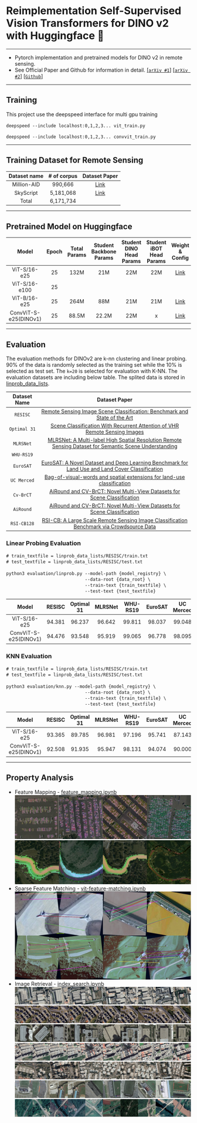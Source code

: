 # Reimplementation Self-Supervised Vision Transformers for DINO v2 with Huggingface 🤗
---
* Pytorch implementation and pretrained models for DINO v2 in remote sensing.
* See Official Paper and Github for information in detail.
[[`arXiv #1`]](https://arxiv.org/abs/2304.07193)
[[`arXiv #2`]](https://arxiv.org/abs/2309.16588)
[[`Github`]](https://github.com/facebookresearch/dinov2)

---
## Training

This project use the deepspeed interface for multi gpu training
```
deepspeed --include localhost:0,1,2,3... vit_train.py
```
```
deepspeed --include localhost:0,1,2,3... convvit_train.py
```

---
## Training Dataset for Remote Sensing

| Dataset name | # of corpus | Dataset Paper |
| :-: | :-: | :-: |
| Million-AID | 990,666 | [Link](https://arxiv.org/abs/2006.12485) |
| SkyScript | 5,181,068 | [Link](https://arxiv.org/abs/2312.12856) |
| Total | 6,171,734 | |

---
## Pretrained Model on Huggingface
| Model | Epoch | Total Params | Student Backbone Params | Student DINO Head Params | Student iBOT Head Params | Weight & Config | Logs |
| :-: | :-: | :-: | :-: | :-: | :-: | :-: | :-: |
| ViT-S/16-e25 | 25 | 132M | 21M | 22M | 22M | [Link](https://huggingface.co/KevinCha/dinov2-vit-small-remote-sensing) | [logs](https://huggingface.co/KevinCha/dinov2-vit-small-remote-sensing/tensorboard) |
| ViT-S/16-e100 | 25 |  |  |  |  | | |
| ViT-B/16-e25 | 25 | 264M | 88M | 21M | 21M | [Link](https://huggingface.co/KevinCha/dinov2-vit-base-remote-sensing) | [logs](https://huggingface.co/KevinCha/dinov2-vit-base-remote-sensing/tensorboard) |
| ConvViT-S-e25(DINOv1) | 25 | 88.5M | 22.2M | 22M | x | [Link](https://huggingface.co/KevinCha/dinov2-conv-vit-small-remote-sensing) | [logs](https://huggingface.co/KevinCha/dinov2-conv-vit-small-remote-sensing/tensorboard) |

---

## Evaluation

The evaluation methods for DINOv2 are k-nn clustering and linear probing. 90% of the data is randomly selected as the training set while the 10% is selected as test set. The `k=20` is selected for evaluation with K-NN. The evaluation datasets are including below table. The splited data is stored in [linprob_data_lists](/linprob_data_lists).

| Dataset Name | Dataset Paper |
| :-: | :-: |
| `RESISC` | [Remote Sensing Image Scene Classification: Benchmark and State of the Art](https://arxiv.org/abs/1703.00121) |
|`Optimal 31` | [Scene Classification With Recurrent Attention of VHR Remote Sensing Images](https://ieeexplore.ieee.org/document/8454883) |
| `MLRSNet`| [MLRSNet: A Multi-label High Spatial Resolution Remote Sensing Dataset for Semantic Scene Understanding](https://arxiv.org/abs/2010.00243) |
| `WHU-RS19` |  |
| `EuroSAT` | [EuroSAT: A Novel Dataset and Deep Learning Benchmark for Land Use and Land Cover Classification](https://arxiv.org/abs/1709.00029) |
| `UC Merced` | [Bag-of-visual-words and spatial extensions for land-use classification](https://dl.acm.org/doi/10.1145/1869790.1869829) |
| `Cv-BrCT` | [AiRound and CV-BrCT: Novel Multi-View Datasets for Scene Classification](https://arxiv.org/abs/2008.01133) |
| `AiRound`| [AiRound and CV-BrCT: Novel Multi-View Datasets for Scene Classification](https://arxiv.org/abs/2008.01133) |
|`RSI-CB128` | [RSI-CB: A Large Scale Remote Sensing Image Classification Benchmark via Crowdsource Data](https://arxiv.org/abs/1705.10450) |

### Linear Probing Evaluation

```
# train_textfile = linprob_data_lists/RESISC/train.txt
# test_textfile = linprob_data_lists/RESISC/test.txt

python3 evaluation/linprob.py --model-path {model_registry} \
                              --data-root {data_root} \
                              --train-text {train_textfile} \
                              --test-text {test_textfile}
```

| Model | RESISC | Optimal 31 | MLRSNet | WHU-RS19 | EuroSAT | UC Merced | Cv-BrCT | AiRound | RSI-CB128 |
| :-: | :-: | :-: | :-: | :-: | :-: | :-: | :-: | :-: | :-: |
| ViT-S/16-e25 | 94.381 | 96.237 | 96.642 | 99.811 | 98.037 | 99.048 | 77.613 | 78.644 | 99.593 |
| ConvViT-S-e25(DINOv1) | 94.476 | 93.548 | 95.919 | 99.065 | 96.778 | 98.095 | 77.695 | 81.949 | 99.295 |

### KNN Evaluation

```
# train_textfile = linprob_data_lists/RESISC/train.txt
# test_textfile = linprob_data_lists/RESISC/test.txt

python3 evaluation/knn.py --model-path {model_registry} \
                              --data-root {data_root} \
                              --train-text {train_textfile} \
                              --test-text {test_textfile}
```

| Model | RESISC | Optimal 31 | MLRSNet | WHU-RS19 | EuroSAT | UC Merced | Cv-BrCT | AiRound | RSI-CB128 |
| :-: | :-: | :-: | :-: | :-: | :-: | :-: | :-: | :-: | :-: |
| ViT-S/16-e25 | 93.365 | 89.785 | 96.981 | 97.196 | 95.741 | 87.143 | 76.208 | 77.881 | 98.943 |
| ConvViT-S-e25(DINOv1) | 92.508 | 91.935 | 95.947 | 98.131 | 94.074 | 90.000 | 75.630 | 76.271 | 98.374 |

---

## Property Analysis

* Feature Mapping - [feature_mapping.ipynb](/notebook/feature_mapping.ipynb)
![feature mapping1](/assets/feature_vis_1.png)
![feature mapping2](/assets/feature_vis_2.png)
* Sparse Feature Matching - [vit-feature-matching.ipynb](/notebook/vit-feature-matching.ipynb)
![sparse matching](/assets/sparse_matching.png)
* Image Retrieval - [index_search.ipynb](/notebook/index_search.ipynb)
![index search1](/assets/1.png)
![index search2](/assets/2.png)
![index search3](/assets/3.png)
![index search4](/assets/4.png)
![index search5](/assets/5.png)
![index search6](/assets/6.png)
![index search7](/assets/7.png)
